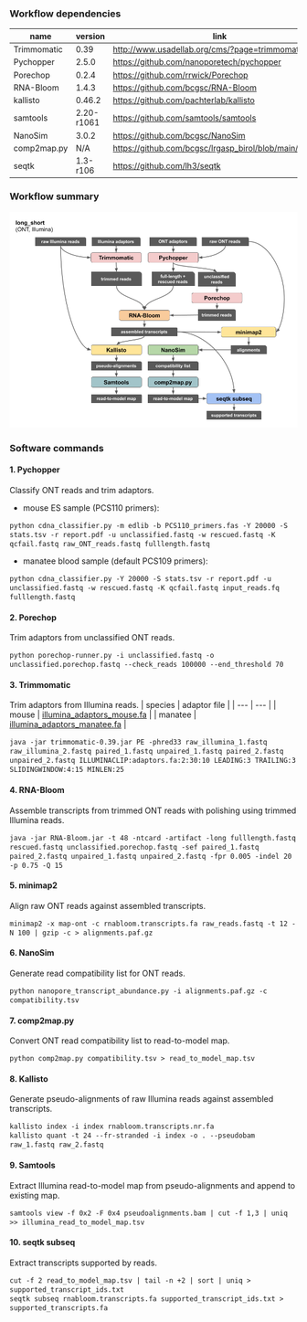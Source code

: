 ### Workflow dependencies

| name | version | link |
| --- | --- | --- |
| Trimmomatic | 0.39 | http://www.usadellab.org/cms/?page=trimmomatic |
| Pychopper | 2.5.0 | https://github.com/nanoporetech/pychopper |
| Porechop | 0.2.4 | https://github.com/rrwick/Porechop |
| RNA-Bloom | 1.4.3 | https://github.com/bcgsc/RNA-Bloom |
| kallisto | 0.46.2 | https://github.com/pachterlab/kallisto |
| samtools | 2.20-r1061 | https://github.com/samtools/samtools |
| NanoSim | 3.0.2 | https://github.com/bcgsc/NanoSim |
| comp2map.py | N/A | https://github.com/bcgsc/lrgasp_birol/blob/main/scripts/ |
| seqtk | 1.3-r106 | https://github.com/lh3/seqtk |

### Workflow summary

![workflow](lrgasp_long_short_workflow.png)

### Software commands

#### 1. Pychopper
Classify ONT reads and trim adaptors.
* mouse ES sample (PCS110 primers):
```
python cdna_classifier.py -m edlib -b PCS110_primers.fas -Y 20000 -S stats.tsv -r report.pdf -u unclassified.fastq -w rescued.fastq -K qcfail.fastq raw_ONT_reads.fastq fulllength.fastq
```
* manatee blood sample (default PCS109 primers):
```
python cdna_classifier.py -Y 20000 -S stats.tsv -r report.pdf -u unclassified.fastq -w rescued.fastq -K qcfail.fastq input_reads.fq fulllength.fastq
```

#### 2. Porechop
Trim adaptors from unclassified ONT reads.
```
python porechop-runner.py -i unclassified.fastq -o unclassified.porechop.fastq --check_reads 100000 --end_threshold 70
```

#### 3. Trimmomatic
Trim adaptors from Illumina reads.
| species | adaptor file |
| --- | --- |
| mouse | [illumina_adaptors_mouse.fa](https://github.com/bcgsc/lrgasp_birol/blob/main/resources/illumina_adaptors_mouse.fa) |
| manatee | [illumina_adaptors_manatee.fa](https://github.com/bcgsc/lrgasp_birol/blob/main/resources/illumina_adaptors_manatee.fa) |
```
java -jar trimmomatic-0.39.jar PE -phred33 raw_illumina_1.fastq raw_illumina_2.fastq paired_1.fastq unpaired_1.fastq paired_2.fastq unpaired_2.fastq ILLUMINACLIP:adaptors.fa:2:30:10 LEADING:3 TRAILING:3 SLIDINGWINDOW:4:15 MINLEN:25
```

#### 4. RNA-Bloom
Assemble transcripts from trimmed ONT reads with polishing using trimmed Illumina reads.
```
java -jar RNA-Bloom.jar -t 48 -ntcard -artifact -long fulllength.fastq rescued.fastq unclassified.porechop.fastq -sef paired_1.fastq paired_2.fastq unpaired_1.fastq unpaired_2.fastq -fpr 0.005 -indel 20 -p 0.75 -Q 15
```

#### 5. minimap2
Align raw ONT reads against assembled transcripts.
```
minimap2 -x map-ont -c rnabloom.transcripts.fa raw_reads.fastq -t 12 -N 100 | gzip -c > alignments.paf.gz
```

#### 6. NanoSim
Generate read compatibility list for ONT reads.
```
python nanopore_transcript_abundance.py -i alignments.paf.gz -c compatibility.tsv
```

#### 7. comp2map.py
Convert ONT read compatibility list to read-to-model map.
```
python comp2map.py compatibility.tsv > read_to_model_map.tsv
```

#### 8. Kallisto
Generate pseudo-alignments of raw Illumina reads against assembled transcripts.
```
kallisto index -i index rnabloom.transcripts.nr.fa
kallisto quant -t 24 --fr-stranded -i index -o . --pseudobam raw_1.fastq raw_2.fastq
```

#### 9. Samtools
Extract Illumina read-to-model map from pseudo-alignments and append to existing map.
```
samtools view -f 0x2 -F 0x4 pseudoalignments.bam | cut -f 1,3 | uniq >> illumina_read_to_model_map.tsv
```

#### 10. seqtk subseq
Extract transcripts supported by reads.
```
cut -f 2 read_to_model_map.tsv | tail -n +2 | sort | uniq > supported_transcript_ids.txt
seqtk subseq rnabloom.transcripts.fa supported_transcript_ids.txt > supported_transcripts.fa
```
